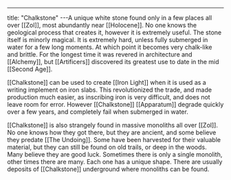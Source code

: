 ---
title: "Chalkstone"
---A unique white stone found only in a few places all over [[Zol]], most abundantly near [[Holocene]]. No one knows the geological process that creates it, however it is extremely useful. The stone itself is minorly magical. It is extremely hard, unless fully submerged in water for a few long moments. At which point it becomes very chalk-like and brittle. For the longest time it was revered in architecture and [[Alchemy]], but [[Artificers]] discovered its greatest use to date in the mid [[Second Age]].

[[Chalkstone]] can be used to create [[Iron Light]] when it is used as a writing implement on iron slabs. This revolutionized the trade, and made production much easier, as inscribing iron is very difficult, and does not leave room for error. However [[Chalkstone]] [[Apparatum]] degrade quickly over a few years, and completely fail when submerged in water.

[[Chalkstone]] is also strangely found in massive monoliths all over [[Zol]]. No one knows how they got there, but they are ancient, and some believe they predate [[The Undoing]]. Some have been harvested for their valuable material, but they can still be found on old trails, or deep in the woods. Many believe they are good luck. Sometimes there is only a single monolith, other times there are many. Each one has a unique shape. There are usually deposits of [[Chalkstone]] underground where monoliths can be found.